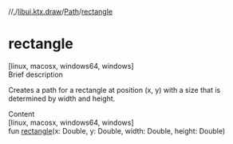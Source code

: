 //[.](../../index.md)/[libui.ktx.draw](../index.md)/[Path](index.md)/[rectangle](rectangle.md)



# rectangle  
[linux, macosx, windows64, windows]  
Brief description  


Creates a path for a rectangle at position (x, y) with a size that is determined by width and height.

  
  
  
Content  
[linux, macosx, windows64, windows]  
fun [rectangle](rectangle.md)(x: Double, y: Double, width: Double, height: Double)  



